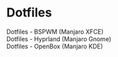 # Dotfiles
Dotfiles - BSPWM (Manjaro XFCE)  
Dotfiles - Hyprland (Manjaro Gnome)\
Dotfiles - OpenBox (Manjaro KDE)
